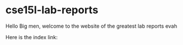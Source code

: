 # cse15l-lab-reports

Hello Big men,  welcome to the website of the greatest lab reports evah

Here is the index link:
